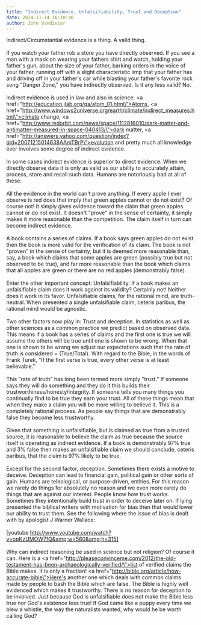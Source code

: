 ```yaml
---
title: "Indirect Evidence, Unfalsifiability, Trust and Deception"
date: 2014-11-14 16:10:40
author: John Vandivier
---
```




Indirect/Circumstantial evidence is a thing. A valid thing.<br /><br />If you watch your father rob a store you have directly observed. If you see a man with a mask on wearing your fathers shirt and watch, holding your father's gun, about the size of your father, barking orders in the voice of your father, running off with a slight characteristic limp that your father has and driving off in your father's car while blasting your father's favorite rock song \"Danger Zone,\" you have indirectly observed. Is it any less valid? No.<br /><br />Indirect evidence is used in law and also in science. <a href=\"http://education.jlab.org/qa/atom_01.html\">Atoms</a>, <a href=\"http://www.windows2universe.org/earth/climate/indirect_measures.html\">climate change</a>, <a href=\"http://www.redorbit.com/news/space/1112816010/dark-matter-and-antimatter-measured-in-space-040413/\">dark matter</a>, <a href=\"http://answers.yahoo.com/question/index?qid=20071215014638AAmTBrP\">evolution</a> and pretty much all knowledge ever involves some degree of indirect evidence.<br /><br />In some cases indirect evidence is superior to direct evidence. When we directly observe data it is only as valid as our ability to accurately attain, process, store and recall such data. Humans are notoriously bad at all of these.<br /><br />All the evidence in the world can't prove anything. If every apple I ever observe is red does that imply that green apples cannot or do not exist? Of course not! It simply gives evidence toward the claim that green apples cannot or do not exist. It doesn't \"prove\" in the sense of certainty, it simply makes it more reasonable than the competition. The claim itself in turn can become indirect evidence.<br /><br />A book contains a series of claims. If a book says green apples do not exist then the book is more valid for the verification of its claim. The book is not \"proven\" in the sense of certainty, but it is deemed more reasonable than, say, a book which claims that some apples are green (possibly true but not observed to be true), and far more reasonable than the book which claims that all apples are green or there are no red apples (demonstrably false).<br /><br />Enter the other important concept: Unfalsifiability. If a book makes an unfalsifiable claim does it work against its validity? Certainly not! Neither does it work in its favor. Unfalsifiable claims, for the rational mind, are truth-neutral. When presented a single unfalsifiable claim, ceteris paribus, the rational mind would be agnostic.<br /><br />Two other factors now play in: Trust and deception. In statistics as well as other sciences as a common practice we predict based on observed data. This means if a book has a series of claims and the first one is true we will assume the others will be true until one is shown to be wrong. When that one is shown to be wrong we adjust our expectations such that the rate of truth is considered = (True/Total). With regard to the Bible, in the words of Frank Turek, \"If the first verse is true, every other verse is at least believable.\"<br /><br />This \"rate of truth\" has long been termed more simply \"trust.\" If someone says they will do something and they do it this builds their trustworthiness/honesty/integrity. If someone tells you many things you continually find to be true they earn your trust. All of these things mean that when they make a claim you will be more willing to believe it. This is a completely rational process. As people say things that are demonstrably false they become less trustworthy.<br /><br />Given that something is unfalsifiable, but is claimed as true from a trusted source, it is reasonable to believe the claim as true because the source itself is operating as indirect evidence. If a book is demonstrably 97% true and 3% false then makes an unfalsifiable claim we should conclude, ceteris paribus, that the claim is 97% likely to be true.<br /><br />Except for the second factor, deception. Sometimes there exists a motive to deceive. Deception can lead to financial gain, political gain or other sorts of gain. Humans are teleological, or purpose-driven, entities. For this reason we rarely do things for absolutely no reason and we even more rarely do things that are against our interest. People know how trust works. Sometimes they intentionally build trust in order to deceive later on. If lying presented the biblical writers with motivation for bias then that would lower our ability to trust them. See the following where the issue of bias is dealt with by apologist J Warner Wallace:<br /><br />[youtube http://www.youtube.com/watch?v=opKzUMOW7fQ&amp;w=560&amp;h=315]<br /><br />Why can indirect reasoning be used in science but not religion? Of course it can. Here is a <a href=\"http://pleaseconvinceme.com/2012/the-old-testament-has-been-archaeologically-verified/\">list of verified claims the Bible makes</a>. It is only a fraction! <a href=\"http://bible.org/article/how-accurate-bible\">Here's another one</a> which deals with common claims made by people to bash the Bible which are false. The Bible is highly well evidenced which makes it trustworthy. There is no reason for deception to be involved. Just because God is unfalsifiable does not make the Bible less true nor God's existence less true! If God came like a puppy every time we blew a whistle, the way the naturalists wanted, why would he be worth calling God?
